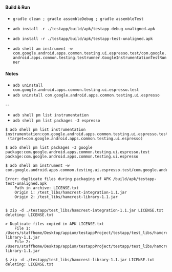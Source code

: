 #### Build & Run

- `gradle clean ; gradle assembleDebug ; gradle assembleTest`

- `adb install -r ./testapp/build/apk/testapp-debug-unaligned.apk`
- `adb install -r ./testapp/build/apk/testapp-test-unaligned.apk`
- `adb shell am instrument -w com.google.android.apps.common.testing.ui.espresso.test/com.google.android.apps.common.testing.testrunner.GoogleInstrumentationTestRunner`

#### Notes

- `adb uninstall com.google.android.apps.common.testing.ui.espresso.test`
- `adb uninstall com.google.android.apps.common.testing.ui.espresso`

--

- `adb shell pm list instrumentation`
- `adb shell pm list packages -3 espresso`


```
$ adb shell pm list instrumentation
instrumentation:com.google.android.apps.common.testing.ui.espresso.test/com.google.android.apps.common.testing.testrunner.GoogleInstrumentationTestRunner
 (target=com.google.android.apps.common.testing.ui.espresso)

$ adb shell pm list packages -3 google
package:com.google.android.apps.common.testing.ui.espresso.test
package:com.google.android.apps.common.testing.ui.espresso

$ adb shell am instrument -w com.google.android.apps.common.testing.ui.espresso.test/com.google.android.apps.common.testing.testrunner.GoogleInstrumentationTestRunner
```

```
Error: duplicate files during packaging of APK /build/apk/testapp-test-unaligned.apk
	Path in archive: LICENSE.txt
	Origin 1: /test_libs/hamcrest-integration-1.1.jar
	Origin 2: /test_libs/hamcrest-library-1.1.jar


$ zip -d ./testapp/test_libs/hamcrest-integration-1.1.jar LICENSE.txt
deleting: LICENSE.txt

> Duplicate files copied in APK LICENSE.txt
  	File 1: /Users/staffhome/Desktop/appium/testappProject/testapp/test_libs/hamcrest-library-1.1.jar
  	File 2: /Users/staffhome/Desktop/appium/testappProject/testapp/test_libs/hamcrest-library-1.1.jar

$ zip -d ./testapp/test_libs/hamcrest-library-1.1.jar LICENSE.txt
deleting: LICENSE.txt
```
